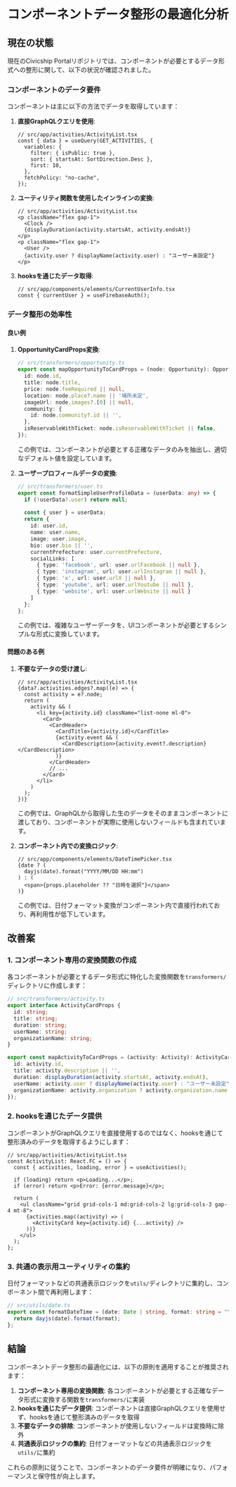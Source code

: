 # コンポーネントデータ整形の最適化分析

## 現在の状態

現在のCivicship Portalリポジトリでは、コンポーネントが必要とするデータ形式への整形に関して、以下の状況が確認されました。

### コンポーネントのデータ要件

コンポーネントは主に以下の方法でデータを取得しています：

1. **直接GraphQLクエリを使用**:
   ```tsx
   // src/app/activities/ActivityList.tsx
   const { data } = useQuery(GET_ACTIVITIES, {
     variables: {
       filter: { isPublic: true },
       sort: { startsAt: SortDirection.Desc },
       first: 10,
     },
     fetchPolicy: "no-cache",
   });
   ```

2. **ユーティリティ関数を使用したインラインの変換**:
   ```tsx
   // src/app/activities/ActivityList.tsx
   <p className="flex gap-1">
     <Clock />
     {displayDuration(activity.startsAt, activity.endsAt)}
   </p>
   <p className="flex gap-1">
     <User />
     {activity.user ? displayName(activity.user) : "ユーザー未設定"}
   </p>
   ```

3. **hooksを通じたデータ取得**:
   ```tsx
   // src/app/components/elements/CurrentUserInfo.tsx
   const { currentUser } = useFirebaseAuth();
   ```

### データ整形の効率性

#### 良い例

1. **OpportunityCardProps変換**:
   ```typescript
   // src/transformers/opportunity.ts
   export const mapOpportunityToCardProps = (node: Opportunity): OpportunityCardProps => ({
     id: node.id,
     title: node.title,
     price: node.feeRequired || null,
     location: node.place?.name || '場所未定',
     imageUrl: node.images?.[0] || null,
     community: {
       id: node.community?.id || '',
     },
     isReservableWithTicket: node.isReservableWithTicket || false,
   });
   ```

   この例では、コンポーネントが必要とする正確なデータのみを抽出し、適切なデフォルト値を設定しています。

2. **ユーザープロフィールデータの変換**:
   ```typescript
   // src/transformers/user.ts
   export const formatSimpleUserProfileData = (userData: any) => {
     if (!userData?.user) return null;
     
     const { user } = userData;
     return {
       id: user.id,
       name: user.name,
       image: user.image,
       bio: user.bio || '',
       currentPrefecture: user.currentPrefecture,
       socialLinks: [
         { type: 'facebook', url: user.urlFacebook || null },
         { type: 'instagram', url: user.urlInstagram || null },
         { type: 'x', url: user.urlX || null },
         { type: 'youtube', url: user.urlYoutube || null },
         { type: 'website', url: user.urlWebsite || null }
       ]
     };
   };
   ```

   この例では、複雑なユーザーデータを、UIコンポーネントが必要とするシンプルな形式に変換しています。

#### 問題のある例

1. **不要なデータの受け渡し**:
   ```tsx
   // src/app/activities/ActivityList.tsx
   {data?.activities.edges?.map((e) => {
     const activity = e?.node;
     return (
       activity && (
         <li key={activity.id} className="list-none ml-0">
           <Card>
             <CardHeader>
               <CardTitle>{activity.id}</CardTitle>
               {activity.event && (
                 <CardDescription>{activity.event?.description}</CardDescription>
               )}
             </CardHeader>
             // ...
           </Card>
         </li>
       )
     );
   })}
   ```

   この例では、GraphQLから取得した生のデータをそのままコンポーネントに渡しており、コンポーネントが実際に使用しないフィールドも含まれています。

2. **コンポーネント内での変換ロジック**:
   ```tsx
   // src/app/components/elements/DateTimePicker.tsx
   {date ? (
     dayjs(date).format("YYYY/MM/DD HH:mm")
   ) : (
     <span>{props.placeholder ?? "日時を選択"}</span>
   )}
   ```

   この例では、日付フォーマット変換がコンポーネント内で直接行われており、再利用性が低下しています。

## 改善案

### 1. コンポーネント専用の変換関数の作成

各コンポーネントが必要とするデータ形式に特化した変換関数を`transformers/`ディレクトリに作成します：

```typescript
// src/transformers/activity.ts
export interface ActivityCardProps {
  id: string;
  title: string;
  duration: string;
  userName: string;
  organizationName: string;
}

export const mapActivityToCardProps = (activity: Activity): ActivityCardProps => ({
  id: activity.id,
  title: activity.description || '',
  duration: displayDuration(activity.startsAt, activity.endsAt),
  userName: activity.user ? displayName(activity.user) : "ユーザー未設定",
  organizationName: activity.organization ? activity.organization.name : "団体未設定",
});
```

### 2. hooksを通じたデータ提供

コンポーネントがGraphQLクエリを直接使用するのではなく、hooksを通じて整形済みのデータを取得するようにします：

```tsx
// src/app/activities/ActivityList.tsx
const ActivityList: React.FC = () => {
  const { activities, loading, error } = useActivities();

  if (loading) return <p>Loading...</p>;
  if (error) return <p>Error: {error.message}</p>;

  return (
    <ul className="grid grid-cols-1 md:grid-cols-2 lg:grid-cols-3 gap-4 mt-8">
      {activities.map((activity) => (
        <ActivityCard key={activity.id} {...activity} />
      ))}
    </ul>
  );
};
```

### 3. 共通の表示用ユーティリティの集約

日付フォーマットなどの共通表示ロジックを`utils/`ディレクトリに集約し、コンポーネント間で再利用します：

```typescript
// src/utils/date.ts
export const formatDateTime = (date: Date | string, format: string = "YYYY/MM/DD HH:mm"): string => {
  return dayjs(date).format(format);
};
```

## 結論

コンポーネントデータ整形の最適化には、以下の原則を適用することが推奨されます：

1. **コンポーネント専用の変換関数**: 各コンポーネントが必要とする正確なデータ形式に変換する関数を`transformers/`に実装
2. **hooksを通じたデータ提供**: コンポーネントは直接GraphQLクエリを使用せず、hooksを通じて整形済みのデータを取得
3. **不要なデータの排除**: コンポーネントが使用しないフィールドは変換時に除外
4. **共通表示ロジックの集約**: 日付フォーマットなどの共通表示ロジックを`utils/`に集約

これらの原則に従うことで、コンポーネントのデータ要件が明確になり、パフォーマンスと保守性が向上します。
